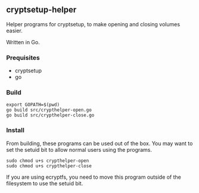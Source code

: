 ## cryptsetup-helper

Helper programs for cryptsetup, to make opening and closing volumes easier.

Written in Go.

### Prequisites
* cryptsetup
* go

### Build

    export GOPATH=$(pwd)
    go build src/crypthelper-open.go
    go build src/crypthelper-close.go

### Install
From building, these programs can be used out of the box.
You may want to set the setuid bit to allow normal users using the programs.

    sudo chmod u+s crypthelper-open
    sudo chmod u+s crypthelper-close

If you are using ecryptfs, you need to move this program outside of the filesystem to use the setuid bit.
